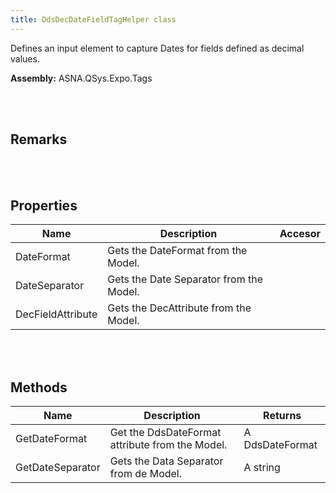 ```yaml
---
title: DdsDecDateFieldTagHelper class
---
```


Defines an input element to capture Dates for fields defined as decimal values.

**Assembly:** ASNA.QSys.Expo.Tags

<br>
<br>

## Remarks

<br>
<br>

## Properties

| Name | Description | Accesor
| --- | --- | ---
| DateFormat | Gets the DateFormat from the Model. | 
| DateSeparator | Gets the Date Separator from the Model. | 
| DecFieldAttribute | Gets the DecAttribute from the Model. | 

<br>
<br>

## Methods

| Name | Description | Returns
| --- | --- | ---
| GetDateFormat | Get the DdsDateFormat attribute from the Model. | A DdsDateFormat
| GetDateSeparator | Gets the Data Separator from de Model. | A string

<br>
<br>

